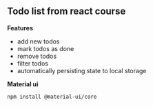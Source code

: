 ## Todo list from react course

**Features**
 - add new todos
 - mark todos as done
 - remove todos
 - filter todos
 - automatically persisting state to local storage

**Material ui**
```
npm install @material-ui/core
```
